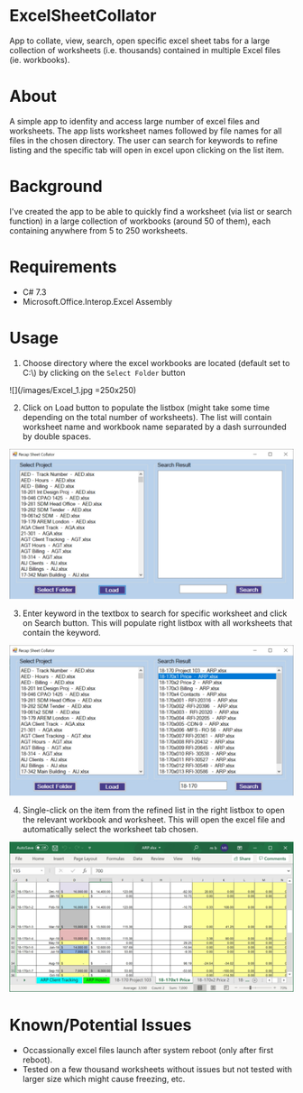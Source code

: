 # ExcelSheetCollator
App to collate, view, search, open specific excel sheet tabs for a large collection of worksheets (i.e. thousands) contained in multiple Excel files (ie. workbooks).

# About
A simple app to idenfity and access large number of excel files and worksheets. The app lists worksheet names followed by file names for all files in the chosen directory. The user can search for keywords to refine listing and the specific tab will open in excel upon clicking on the list item.

# Background
I've created the app to be able to quickly find a worksheet (via list or search function) in a large collection of workbooks (around 50 of them), each containing anywhere from 5 to 250 worksheets. 

# Requirements
  - C# 7.3
  - Microsoft.Office.Interop.Excel Assembly

# Usage
  1. Choose directory where the excel workbooks are located (default set to C:\\) by clicking on the `Select Folder` button
  
  ![](/images/Excel_1.jpg =250x250)


  2. Click on Load button to populate the listbox (might take some time depending on the total number of worksheets). The list will contain worksheet name and workbook name separated by a dash surrounded by double spaces.
  
  ![](/images/Excel_2.jpg)

  3. Enter keyword in the textbox to search for specific worksheet and click on Search button. This will populate right listbox with all worksheets that contain the keyword.
  
  ![](/images/Excel_3.jpg)

  4. Single-click on the item from the refined list in the right listbox to open the relevant workbook and worksheet. This will open the excel file and automatically select the worksheet tab chosen.
  
  ![](/images/Excel_4.jpg)

# Known/Potential Issues
  - Occassionally excel files launch after system reboot (only after first reboot).
  - Tested on a few thousand worksheets without issues but not tested with larger size which might cause freezing, etc.
